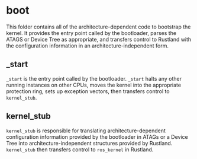boot
====

This folder contains all of the architecture-dependent code to bootstrap the
kernel. It provides the entry point called by the bootloader, parses the ATAGS
or Device Tree as appropriate, and transfers control to Rustland with the
configuration information in an architecture-independent form.

_start
------

`_start` is the entry point called by the bootloader. `_start` halts any other
running instances on other CPUs, moves the kernel into the appropriate
protection ring, sets up exception vectors, then transfers control to
`kernel_stub`.

kernel_stub
-----------

`kernel_stub` is responsible for translating architecture-dependent
configuration information provided by the bootloader in ATAGs or a Device Tree
into architecture-independent structures provided by Rustland. `kernel_stub`
then transfers control to `ros_kernel` in Rustland.
